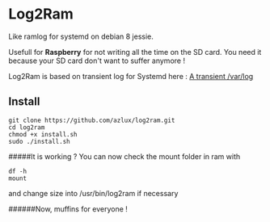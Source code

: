 # Log2Ram
Like ramlog for systemd on debian 8 jessie.

Usefull for **Raspberry** for not writing all the time on the SD card. You need it because your SD card don't want to suffer anymore !

Log2Ram is based on transient log for Systemd here : [A transient /var/log](https://www.debian-administration.org/article/661/A_transient_/var/log)

## Install
```
git clone https://github.com/azlux/log2ram.git
cd log2ram
chmod +x install.sh
sudo ./install.sh
```

#####It is working ?
You can now check the mount folder in ram with
```
df -h
mount
```
and change size into /usr/bin/log2ram if necessary

######Now, muffins for everyone !
